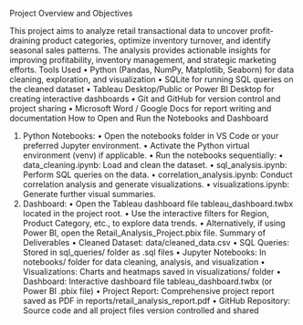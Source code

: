 Project Overview and Objectives

This project aims to analyze retail transactional data to uncover profit-draining product categories, optimize inventory turnover, and identify seasonal sales patterns. The analysis provides actionable insights for improving profitability, inventory management, and strategic marketing efforts.
Tools Used
•	Python (Pandas, NumPy, Matplotlib, Seaborn) for data cleaning, exploration, and visualization
•	SQLite for running SQL queries on the cleaned dataset
•	Tableau Desktop/Public or Power BI Desktop for creating interactive dashboards
•	Git and GitHub for version control and project sharing
•	Microsoft Word / Google Docs for report writing and documentation
How to Open and Run the Notebooks and Dashboard
1.	Python Notebooks:
•	Open the notebooks folder in VS Code or your preferred Jupyter environment.
•	Activate the Python virtual environment (venv) if applicable.
•	Run the notebooks sequentially:
•	data_cleaning.ipynb: Load and clean the dataset.
•	sql_analysis.ipynb: Perform SQL queries on the data.
•	correlation_analysis.ipynb: Conduct correlation analysis and generate visualizations.
•	visualizations.ipynb: Generate further visual summaries.
2.	Dashboard:
•	Open the Tableau dashboard file tableau_dashboard.twbx located in the project root.
•	Use the interactive filters for Region, Product Category, etc., to explore data trends.
•	Alternatively, if using Power BI, open the Retail_Analysis_Project.pbix file.
Summary of Deliverables
•	Cleaned Dataset: data/cleaned_data.csv
•	SQL Queries: Stored in sql_queries/ folder as .sql files
•	Jupyter Notebooks: In notebooks/ folder for data cleaning, analysis, and visualization
•	Visualizations: Charts and heatmaps saved in visualizations/ folder
•	Dashboard: Interactive dashboard file tableau_dashboard.twbx (or Power BI .pbix file)
•	Project Report: Comprehensive project report saved as PDF in reports/retail_analysis_report.pdf
•	GitHub Repository: Source code and all project files version controlled and shared


